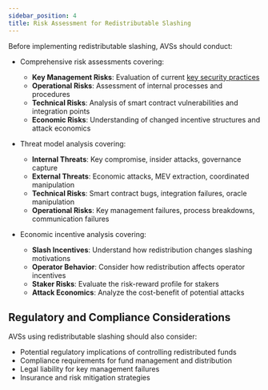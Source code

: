 ```yaml
---
sidebar_position: 4
title: Risk Assessment for Redistributable Slashing
---
```


Before implementing redistributable slashing, AVSs should conduct:

* Comprehensive risk assessments covering:
    * **Key Management Risks**: Evaluation of current [key security practices](../../../concepts/slashing/key-management-redistributable-slashing.md)
    * **Operational Risks**: Assessment of internal processes and procedures
    * **Technical Risks**: Analysis of smart contract vulnerabilities and integration points
    * **Economic Risks**: Understanding of changed incentive structures and attack economics

* Threat model analysis covering:
    * **Internal Threats**: Key compromise, insider attacks, governance capture
    * **External Threats**: Economic attacks, MEV extraction, coordinated manipulation
    * **Technical Risks**: Smart contract bugs, integration failures, oracle manipulation
    * **Operational Risks**: Key management failures, process breakdowns, communication failures

* Economic incentive analysis covering:
    * **Slash Incentives**: Understand how redistribution changes slashing motivations
    * **Operator Behavior**: Consider how redistribution affects operator incentives
    * **Staker Risks**: Evaluate the risk-reward profile for stakers
    * **Attack Economics**: Analyze the cost-benefit of potential attacks

## Regulatory and Compliance Considerations

AVSs using redistributable slashing should also consider:
- Potential regulatory implications of controlling redistributed funds
- Compliance requirements for fund management and distribution
- Legal liability for key management failures
- Insurance and risk mitigation strategies